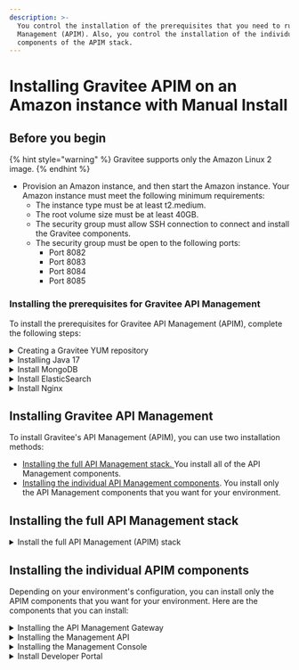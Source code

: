 ```yaml
---
description: >-
  You control the installation of the prerequisites that you need to run API
  Management (APIM). Also, you control the installation of the individual
  components of the APIM stack.
---
```


# Installing Gravitee APIM on an Amazon instance with Manual Install

## Before you begin

{% hint style="warning" %}
Gravitee supports only the Amazon Linux 2 image.
{% endhint %}

* Provision an Amazon instance, and then start the Amazon instance. Your Amazon instance must meet the following minimum requirements:
  * The instance type must be at least t2.medium.
  * The root volume size must be at least 40GB.
  * The security group must allow SSH connection to connect and install the Gravitee components.
  * The security group must be open to the following ports:
    * Port 8082
    * Port 8083
    * Port 8084
    * Port 8085

### Installing the prerequisites for Gravitee API Management

To install the prerequisites for Gravitee API Management (APIM), complete the following steps:

<details>

<summary>Creating a Gravitee YUM repository</summary>

1.  Create a file called `/etc/yum.repos.d/graviteeio.repo` using the following command:

    ```sh
    sudo tee -a /etc/yum.repos.d/graviteeio.repo <<EOF
    [graviteeio]
    name=graviteeio
    baseurl=https://packagecloud.io/graviteeio/rpms/el/7/\$basearch
    gpgcheck=0
    enabled=1
    gpgkey=https://packagecloud.io/graviteeio/rpms/gpgkey
    sslverify=1
    sslcacert=/etc/pki/tls/certs/ca-bundle.crt
    metadata_expire=300
    EOF
    ```
2.  (Optional) Enable GPG signature handling by installing the following packages using the following command:

    ```sh
    sudo yum install pygpgme yum-utils -y
    ```
3.  Refresh the local cache using the following command:

    {% code overflow="wrap" %}
    ```sh
    sudo yum -q makecache -y --disablerepo='*' --enablerepo='graviteeio'
    ```
    {% endcode %}

</details>

<details>

<summary>Installing  Java 17</summary>

1.  Enable the repository that contains Java:

    ```sh
    sudo amazon-linux-extras enable java-openjdk17
    ```
2.  Install Java using the following the command:

    ```sh
    sudo yum install java-17-openjdk -y
    ```
3.  Verify that you installed Java correctly using the following command:

    ```sh
    java -version
    ```

</details>

<details>

<summary>Install MongoDB</summary>

Gravitee API Management uses MongoDB as its default repository to store global configurations. To install MongoDB, complete the following steps:

1.  Create a file called `/etc/yum.repos.d/mongodb-org-7.0.repo` using the following command:

    ```sh
    case "`uname -i`" in
        x86_64|amd64)
            baseurl=https://repo.mongodb.org/yum/amazon/2/mongodb-org/7.0/x86_64/;;
        aarch64)
            baseurl=https://repo.mongodb.org/yum/amazon/2/mongodb-org/7.0/aarch64/;;
    esac

    sudo tee -a /etc/yum.repos.d/mongodb-org-7.0.repo <<EOF
    [mongodb-org-7.0]
    name=MongoDB Repository
    baseurl=${baseurl}
    gpgcheck=1
    enabled=1
    gpgkey=https://www.mongodb.org/static/pgp/server-7.0.asc
    EOF
    ```
2.  Install MongoDB using the following command:

    ```sh
    sudo yum install mongodb-org -y
    ```
3.  Enable MongoDB using the following commands:

    ```sh
    $ sudo systemctl daemon-reload
    $ sudo systemctl enable mongod
    ```
4.  Start MongoDB using the following command:

    ```sh
    sudo systemctl start mongod
    ```
5.  To verify that you installed MongoDB correctly, verify that there is a process listening on port 27017 using the following command:

    ```sh
    sudo ss -lntp '( sport = 27017 )'
    ```

</details>

<details>

<summary>Install ElasticSearch</summary>

Gravitee API Management uses ElasticSearch as the default reporting and analytics repository. To install ElasticSearch, complete the following steps:

1.  Create a file called `/etc/yum.repos.d/elasticsearch.repo` using the following command:

    ```sh
    sudo tee -a /etc/yum.repos.d/elasticsearch.repo <<EOF
    [elasticsearch]
    name=Elasticsearch repository for 8.x packages
    baseurl=https://artifacts.elastic.co/packages/8.x/yum
    gpgcheck=1
    gpgkey=https://artifacts.elastic.co/GPG-KEY-elasticsearch
    enabled=1
    autorefresh=1
    type=rpm-md
    EOF
    ```
2.  Install ElasticSearch using the following command:

    ```sh
    sudo yum install --enablerepo=elasticsearch elasticsearch -y
    sudo sed "0,/xpack.security.enabled:.*/s/xpack.security.enabled:.*/xpack.security.enabled: false/" -i /etc/elasticsearch/elasticsearch.yml
    ```
3.  Enable ElasticSearch using the following command:

    <pre class="language-sh"><code class="lang-sh"><strong>$ sudo systemctl daemon-reload
    </strong><strong>$ sudo systemctl enable elasticsearch.service
    </strong></code></pre>
4.  Start ElasticSearch using the following command:

    ```sh
    sudo systemctl start elasticsearch.service
    ```
5.  To verify that you installed ElasticSearch correctly, ensure that there is a process listening on port 9200 using following command:

    ```sh
    sudo ss -lntp '( sport = 9200 )'
    ```

</details>

<details>

<summary>Install Nginx</summary>

1.  Create a file called `/etc/yum.repos.d/nginx.repo` using the following command:

    ```sh
    sudo tee -a /etc/yum.repos.d/nginx.repo <<EOF
    [nginx-stable]
    name=nginx stable repo
    baseurl=http://nginx.org/packages/amzn2/\$releasever/\$basearch/
    gpgcheck=1
    enabled=1
    gpgkey=https://nginx.org/keys/nginx_signing.key
    module_hotfixes=true
    priority=9
    EOF
    ```
2.  Install Nginx using the following command:

    ```sh
    sudo amazon-linux-extras install nginx1
    ```
3.  Enable Nginx by using the following commands:

    <pre class="language-sh"><code class="lang-sh">$ sudo systemctl daemon-reload
    <strong>$ sudo systemctl enable nginx
    </strong></code></pre>
4.  Start Nginx using the following command:

    ```sh
    sudo systemctl start nginx
    ```
5.  Verify that there is process listening on port 80 using the following command:

    ```sh
    sudo ss -lntp '( sport = 80 )'
    ```

</details>

## Installing Gravitee API Management

To install Gravitee's API Management (APIM), you can use two installation methods:&#x20;

* [Installing the full API Management stack. ](manual-install.md#installing-the-full-api-management-stack)You install all of the API Management components.
* [Installing the individual API Management components](manual-install.md#installing-the-individual-apim-components). You install only the API Management components that you want for your environment.

## Installing the full API Management stack

<details>

<summary>Install the full API Management (APIM) stack</summary>

1.  Install Gravitee’s APIM components using the following command:

    ```sh
    sudo yum install graviteeio-apim-4x -y
    ```
2.  Enable the Gateway and the Management API using the following commands:

    <pre class="language-sh"><code class="lang-sh"><strong>$ sudo systemctl daemon-reload
    </strong>$ sudo systemctl enable graviteeio-apim-gateway
    $ sudo systemctl enable graviteeio-apim-rest-api
    </code></pre>
3.  Start the Gateway and the Management API using the following command:

    ```sh
    $ sudo systemctl start graviteeio-apim-gateway
    $ sudo systemctl start graviteeio-apim-rest-api
    ```
4.  Restart Nginx using the following command:

    ```sh
    sudo systemctl restart nginx
    ```

Verification

To verify that you installed the full APIM stack, complete the following steps:

1. Verify that you installed the prerequisites correctly using the following command:

```sh
sudo journalctl -f
```

2. Verify that there are processes listening on the correct ports using the following commands:

```sh
$ sudo ss -lntp '( sport = 8082 )'
$ sudo ss -lntp '( sport = 8083 )'
$ sudo ss -lntp '( sport = 8084 )'
$ sudo ss -lntp '( sport = 8085 )'
```

3. Send three API calls to ensure that you installed the APIM stack using the following sub-steps:

&#x20;       a.  Send a GET request using the following command:

```bash
$ curl -X GET http://localhost:8082/
```

If you installed the APIM stack correctly, the API call returns the following message: ‘No context-path matches the request URI’.       &#x20;

&#x20;       b. Send two GET requests using the following commands:

```bash
$ curl -X GET http://localhost:8083/management/organizations/DEFAULT/console
$ curl -X GET http://localhost:8083/portal/environments/DEFAULT/apis
```

If you installed the APIM with the default configurations, both API calls return a JSON payload response.

</details>

## Installing the individual APIM components

Depending on your environment's configuration, you can install only the APIM components that you want for your environment. Here are the components that you can install:

<details>

<summary>Installing the API Management Gateway</summary>

1.  Install the APIM Gateway using the following command:

    ```sh
    sudo yum install graviteeio-apim-gateway-4x -y
    ```
2.  Enable the Gateway using the following commands:

    ```sh
    $ sudo systemctl daemon-reload
    $ sudo systemctl enable graviteeio-apim-gateway
    ```
3.  Start the APIM Gateway using the following command:

    ```sh
    sudo systemctl start graviteeio-apim-gateway
    ```

Verification&#x20;

Verify that you installed the APIM Gateway correctly by completing the following steps:

1.  Verify that you installed the prerequisites correctly using the following command:

    ```sh
    sudo journalctl -f
    ```

<!---->

2. Ensure that there is a process listening on the 8082 port using the following command:

```sh
sudo ss -lntp '( sport = 8082 )'
```

3. Send a GET request to the APIM Gateway by using the following command:

```sh
curl -X GET http://localhost:8082/
```

</details>

<details>

<summary>Installing the Management API</summary>

1.  Install the Management API using the following command:

    ```sh
    sudo yum install graviteeio-apim-rest-api-4x -y
    ```
2.  Enable the Management API using the following commands:

    ```sh
    $ sudo systemctl daemon-reload
    $ sudo systemctl enable graviteeio-apim-rest-api
    ```
3.  Start the REST API using the following command:

    ```sh
    sudo systemctl start graviteeio-apim-rest-api
    ```

Verification

To verify that you installed the APIM gateway correctly, complete the following steps:

1.  Verify that you installed the prerequisites using the following command:

    ```sh
    sudo journalctl -f
    ```
2.  Verify that there is a process listening on the 8083 port:

    ```sh
    sudo ss -lntp '( sport = 8083 )'
    ```
3. To ensure that you installed the APIM COnsole and the APIM Portal correctly, send two GET requests using the following commands:

```sh
$ curl -X GET http://localhost:8083/management/organizations/DEFAULT/console
$ curl -X GET http://localhost:8083/portal/environments/DEFAULT/apis
```

</details>

<details>

<summary>Installing the Management Console</summary>

**Note:** The Management Console provides the following configurations:&#x20;

* A JavaScript application. You can find the JavaScript application at the following file location: `/opt/graviteeio/apim/management-ui`.&#x20;
* A Nginx configuration. You can find the Nginx configuration at the following file location: `/etc/nginx/conf.d/graviteeio-apim-management-ui.conf`

1.  Install the Management Console using the following command:

    ```sh
    sudo yum install graviteeio-apim-management-ui-4x -y
    ```
2.  Restart Niginx using the following command:

    ```sh
    sudo systemctl restart nginx
    ```

Verification

1.  Verify that there is a process listening on port 8084 using the following command:

    ```sh
    sudo ss -lntp '( sport = 8084 )'
    ```

</details>

<details>

<summary>Install Developer Portal</summary>

**Note:** The Developer Portal provides the following configurations:

* A JavaScript application. You can find the JavaScript application at the following file location: `/opt/graviteeio/apim/management-ui`.
* A Nginx configuration. You can find the Nginx configuration at the following file location: `/etc/nginx/conf.d/graviteeio-apim-management-ui.conf`.

1.  Install the Developer Portal by using the following the command:

    ```sh
    sudo yum install graviteeio-apim-portal-ui-4x -y
    ```
2.  Restart Nginx by using the following command:

    ```sh
    sudo systemctl restart nginx
    ```

Verification

* To verify that you installed the Developer Portal correctly, ensure that there is a process listening on the 8085 port using the following command:

```sh
sudo ss -lntp '( sport = 8085 )'
```

</details>
